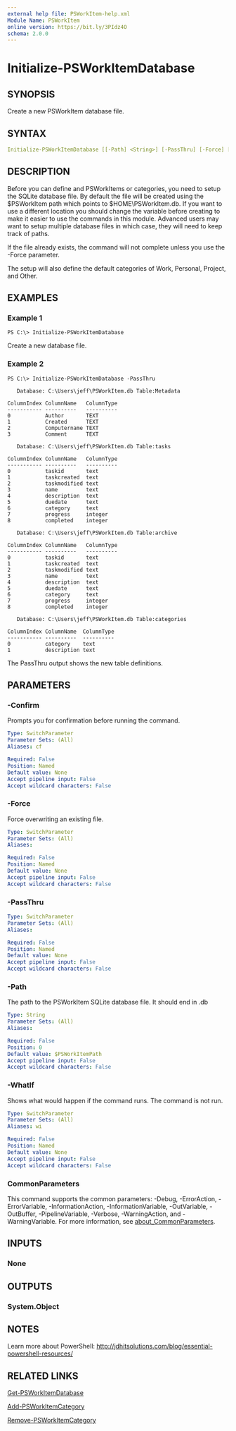 ```yaml
---
external help file: PSWorkItem-help.xml
Module Name: PSWorkItem
online version: https://bit.ly/3PIdz4O
schema: 2.0.0
---
```


# Initialize-PSWorkItemDatabase

## SYNOPSIS

Create a new PSWorkItem database file.

## SYNTAX

```yaml
Initialize-PSWorkItemDatabase [[-Path] <String>] [-PassThru] [-Force] [-WhatIf] [-Confirm] [<CommonParameters>]
```

## DESCRIPTION

Before you can define and PSWorkItems or categories, you need to setup the SQLite database file. By default the file will be created using the $PSWorkItem path which points to $HOME\PSWorkItem.db. If you want to use a different location you should change the variable before creating to make it easier to use the commands in this module. Advanced users may want to setup multiple database files in which case, they will need to keep track of paths.

If the file already exists, the command will not complete unless you use the -Force parameter.

The setup will also define the default categories of Work, Personal, Project, and Other.

## EXAMPLES

### Example 1

```shell
PS C:\> Initialize-PSWorkItemDatabase
```

Create a new database file.

### Example 2

```shell
PS C:\> Initialize-PSWorkItemDatabase -PassThru

   Database: C:\Users\jeff\PSWorkItem.db Table:Metadata

ColumnIndex ColumnName   ColumnType
----------- ----------   ----------
0           Author       TEXT
1           Created      TEXT
2           Computername TEXT
3           Comment      TEXT

   Database: C:\Users\jeff\PSWorkItem.db Table:tasks

ColumnIndex ColumnName   ColumnType
----------- ----------   ----------
0           taskid       text
1           taskcreated  text
2           taskmodified text
3           name         text
4           description  text
5           duedate      text
6           category     text
7           progress     integer
8           completed    integer

   Database: C:\Users\jeff\PSWorkItem.db Table:archive

ColumnIndex ColumnName   ColumnType
----------- ----------   ----------
0           taskid       text
1           taskcreated  text
2           taskmodified text
3           name         text
4           description  text
5           duedate      text
6           category     text
7           progress     integer
8           completed    integer

   Database: C:\Users\jeff\PSWorkItem.db Table:categories

ColumnIndex ColumnName  ColumnType
----------- ----------  ----------
0           category    text
1           description text
```

The PassThru output shows the new table definitions.

## PARAMETERS

### -Confirm

Prompts you for confirmation before running the command.

```yaml
Type: SwitchParameter
Parameter Sets: (All)
Aliases: cf

Required: False
Position: Named
Default value: None
Accept pipeline input: False
Accept wildcard characters: False
```

### -Force

Force overwriting an existing file.

```yaml
Type: SwitchParameter
Parameter Sets: (All)
Aliases:

Required: False
Position: Named
Default value: None
Accept pipeline input: False
Accept wildcard characters: False
```

### -PassThru

```yaml
Type: SwitchParameter
Parameter Sets: (All)
Aliases:

Required: False
Position: Named
Default value: None
Accept pipeline input: False
Accept wildcard characters: False
```

### -Path

The path to the PSWorkItem SQLite database file.
It should end in .db

```yaml
Type: String
Parameter Sets: (All)
Aliases:

Required: False
Position: 0
Default value: $PSWorkItemPath
Accept pipeline input: False
Accept wildcard characters: False
```

### -WhatIf

Shows what would happen if the command runs.
The command is not run.

```yaml
Type: SwitchParameter
Parameter Sets: (All)
Aliases: wi

Required: False
Position: Named
Default value: None
Accept pipeline input: False
Accept wildcard characters: False
```

### CommonParameters

This command supports the common parameters: -Debug, -ErrorAction, -ErrorVariable, -InformationAction, -InformationVariable, -OutVariable, -OutBuffer, -PipelineVariable, -Verbose, -WarningAction, and -WarningVariable. For more information, see [about_CommonParameters](http://go.microsoft.com/fwlink/?LinkID=113216).

## INPUTS

### None

## OUTPUTS

### System.Object

## NOTES

Learn more about PowerShell: http://jdhitsolutions.com/blog/essential-powershell-resources/

## RELATED LINKS

[Get-PSWorkItemDatabase](Get-PSWorkItemDatabase.md)

[Add-PSWorkItemCategory](Add-PSWorkItemCategory.md)

[Remove-PSWorkItemCategory](Remove-PSWorkItemCategory.md)
